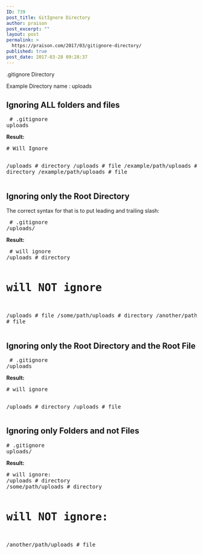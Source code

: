 ```yaml
---
ID: 739
post_title: GitIgnore Directory
author: praison
post_excerpt: ""
layout: post
permalink: >
  https://praison.com/2017/03/gitignore-directory/
published: true
post_date: 2017-03-28 09:28:37
---
```

.gitignore Directory

Example Directory name : uploads
<h2>Ignoring ALL folders and files</h2>
<pre> # .gitignore
uploads
</pre>
<strong>Result:</strong>
<pre># Will Ignore

/uploads # directory
/uploads # file
/example/path/uploads # directory
/example/path/uploads # file
</pre>
<h2 id="what-if-you-just-want-to-ignore-the-directory-at-the-root-level">Ignoring only the Root Directory</h2>
The correct syntax for that is to put leading and trailing slash:
<pre> # .gitignore
/uploads/
</pre>
<strong>Result:</strong>
<pre> # will ignore
/uploads # directory

# will NOT ignore
/uploads              # file
/some/path/uploads    # directory
/another/path/uploads # file
</pre>
<h2>Ignoring only the Root Directory and the Root File</h2>
<pre> # .gitignore
/uploads</pre>
<strong>Result:</strong>
<pre># will ignore

/uploads # directory
/uploads # file
</pre>
<h2>Ignoring only Folders and not Files</h2>
<pre># .gitignore
uploads/</pre>
<strong>Result:</strong>
<pre># will ignore:
/uploads # directory
/some/path/uploads # directory

# will NOT ignore:
/another/path/uploads # file</pre>
